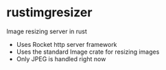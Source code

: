 # rustimgresizer
Image resizing server in rust


- Uses Rocket http server framework
- Uses the standard Image crate for resizing images
- Only JPEG is handled right now
